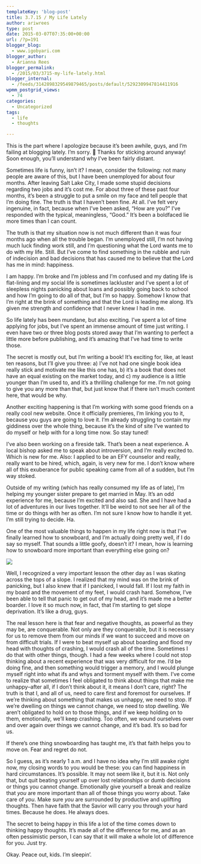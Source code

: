 ```yaml
---
templateKey: 'blog-post'
title: 3.7.15 / My Life Lately
author: ariwrees
type: post
date: 2015-03-07T07:35:00+00:00
url: /?p=191
blogger_blog:
  - www.igobyari.com
blogger_author:
  - Arianna Rees
blogger_permalink:
  - /2015/03/3715-my-life-lately.html
blogger_internal:
  - /feeds/3142898329549879465/posts/default/5292309947814411916
wpmm_postgrid_views:
  - 74
categories:
  - Uncategorized
tags:
  - life
  - thoughts

---
```

This is the part where I apologize because it’s been awhile, guys, and I’m failing at blogging lately. I’m sorry. 🙂 Thanks for sticking around anyway! Soon enough, you’ll understand why I’ve been fairly distant.

Sometimes life is funny, isn’t it? I mean, consider the following: not many people are aware of this, but I have been unemployed for about four months. After leaving Salt Lake City, I made some stupid decisions regarding two jobs and it’s cost me. For about three of these past four months, it’s been a struggle to put a smile on my face and tell people that I’m doing fine. The truth is that I haven’t been fine. At all. I’ve felt very ingenuine, in fact, because when I’ve been asked, “How are you?” I’ve responded with the typical, meaningless, “Good.” It’s been a boldfaced lie more times than I can count.

The truth is that my situation now is not much different than it was four months ago when all the trouble began. I’m unemployed still, I’m not having much luck finding work still, and I’m questioning what the Lord wants me to do with my life. Still. But I’ve come to find something in the rubble and ruin of indecision and bad decisions that has caused me to believe that the Lord has me in mind: happiness. 

  
I am happy. I’m broke and I’m jobless and I’m confused and my dating life is flat-lining and my social life is sometimes lackluster and I’ve spent a lot of sleepless nights panicking about loans and possibly going back to school and how I’m going to do all of that, but I’m so happy. Somehow I know that I’m right at the brink of something and that the Lord is leading me along. It’s given me strength and confidence that I never knew I had in me. 

So life lately has been mundane, but also exciting. I’ve spent a lot of time applying for jobs, but I’ve spent an immense amount of time just writing. I even have two or three blog posts stored away that I’m wanting to perfect a little more before publishing, and it’s amazing that I’ve had time to write those.

The secret is mostly out, but I’m writing a book! It’s exciting for, like, at least ten reasons, but I’ll give you three: a) I’ve not had one single book idea really stick and motivate me like this one has, b) it’s a book that does not have an equal existing on the market today, and c) my audience is a little younger than I’m used to, and it’s a thrilling challenge for me. I’m not going to give you any more than that, but just know that if there isn’t much content here, that would be why. 

Another exciting happening is that I’m working with some good friends on a really cool new website. Once it officially premieres, I’m linking you to it, because you guys are going to love it. I’m already struggling to contain my giddiness over the whole thing, because it’s the kind of site I’ve wanted to do myself or help with for a long time now. So stay tuned!

I’ve also been working on a fireside talk. That’s been a neat experience. A local bishop asked me to speak about introversion, and I’m really excited to. Which is new for me. Also: I applied to be an EFY counselor and really, really want to be hired, which, again, is very new for me. I don’t know where all of this exuberance for public speaking came from all of a sudden, but I’m way stoked. 

Outside of my writing (which has really consumed my life as of late), I’m helping my younger sister prepare to get married in May. It’s an odd experience for me, because I’m excited and also sad. She and I have had a lot of adventures in our lives together. It’ll be weird to not see her all of the time or do things with her as often. I’m not sure I know how to handle it yet. I’m still trying to decide. Ha.

One of the most valuable things to happen in my life right now is that I’ve finally learned how to snowboard, and I’m actually doing pretty well, if I do say so myself. That sounds a little goofy, doesn’t it? I mean, how is learning how to snowboard more important than everything else going on?

[![](http://www.igobyari.com/wp-content/uploads/2015/03/snow.jpg)](http://www.igobyari.com/wp-content/uploads/2015/03/snow.jpg)

Well, I recognized a very important lesson the other day as I was skating across the tops of a slope. I realized that my mind was on the brink of panicking, but I also knew that if I panicked, I would fall. If I lost my faith in my board and the movement of my feet, I would crash hard. Somehow, I’ve been able to tell that panic to get out of my head, and it’s made me a better boarder. I love it so much now, in fact, that I’m starting to get slope deprivation. It’s like a drug, guys. 

The real lesson here is that fear and negative thoughts, as powerful as they may be, are conquerable. Not only are they conquerable, but it is necessary for us to remove them from our minds if we want to succeed and move on from difficult trials. If I were to beat myself up about boarding and flood my head with thoughts of crashing, I would crash all of the time. Sometimes I do that with other things, though. I had a few weeks where I could not stop thinking about a recent experience that was very difficult for me. I’d be doing fine, and then something would trigger a memory, and I would plunge myself right into what ifs and whys and torment myself with them. I’ve come to realize that sometimes I feel obligated to think about things that make me unhappy–after all, if I don’t think about it, it means I don’t care, right? The truth is that I, and all of us, need to care first and foremost for ourselves. If we’re thinking about something that makes us unhappy, we need to stop. If we’re dwelling on things we cannot change, we need to stop dwelling. We aren’t obligated to hold on to those things, and if we keep holding on to them, emotionally, we’ll keep crashing. Too often, we wound ourselves over and over again over things we cannot change, and it’s bad. It’s so bad for us.

If there’s one thing snowboarding has taught me, it’s that faith helps you to move on. Fear and regret do not.

So I guess, as it’s nearly 1 a.m. and I have no idea why I’m still awake right now, my closing words to you would be these: you can find happiness in hard circumstances. It’s possible. It may not seem like it, but it is. Not only that, but quit beating yourself up over lost relationships or dumb decisions or things you cannot change. Emotionally give yourself a break and realize that _you_ are more important than all of those things you worry about. Take care of _you_. Make sure _you_ are surrounded by productive and uplifting thoughts. Then have faith that the Savior will carry you through your hard times. Because he does. He always does.  

The secret to being happy in this life a lot of the time comes down to thinking happy thoughts. It’s made all of the difference for me, and as an often pessimistic person, I can say that it will make a whole lot of difference for you. Just try.

Okay. Peace out, kids. I’m sleepin’.